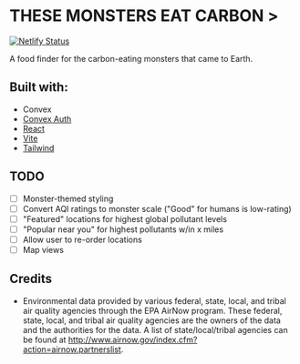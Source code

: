 # THESE MONSTERS EAT CARBON >

[![Netlify Status](https://api.netlify.com/api/v1/badges/1a6fc53b-8f7b-4317-9352-5e2662f99d4a/deploy-status)](https://app.netlify.com/sites/these-monsters-eat-carbon/deploys)

A food finder for the carbon-eating monsters that came to Earth.

## Built with:

- Convex
- [Convex Auth](https://labs.convex.dev/auth)
- [React](https://react.dev/) 
- [Vite](https://vitest.dev/) 
- [Tailwind](https://tailwindcss.com/)

## TODO
- [ ] Monster-themed styling
- [ ] Convert AQI ratings to monster scale ("Good" for humans is low-rating)
- [ ] "Featured" locations for highest global pollutant levels
- [ ] "Popular near you" for highest pollutants w/in x miles
- [ ] Allow user to re-order locations
- [ ] Map views

## Credits

- Environmental data provided by various federal, state, local, and tribal air quality agencies through the EPA AirNow program. These federal, state, local, and tribal air quality agencies are the owners of the data and the authorities for the data. A list of state/local/tribal agencies can be found at http://www.airnow.gov/index.cfm?action=airnow.partnerslist.
